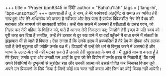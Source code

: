 +++
title = 'Prayer bpn8345 in हिंदी'
author = "Bahá'u'lláh"
tags = ['lang-hi', 'bpn-unsorted']
+++
प्रतापशाली है तू, हे नाथ, हे मेरे परमेश्वर! अंतर्दृष्टि से सम्पन्न हर व्यक्ति तेरी सम्प्रभुता और तेरे अधिराज्य को करता है स्वीकार और देख पाता है प्रत्येक विवेकशील नेत्र तेरे वैभव की महानता और सामर्थ्य की बाध्यकारी शक्ति।
उन्हें रोक सकने में असमर्थ हैं परीक्षाओं के प्रचंड पवन, जो निहार कर तेरी महिमा के क्षितिज को, पाते हैं आनन्द तेरी निकटता का; जिन्होंने तेरी इच्छा के प्रति स्वयं को पूरी तरह कर दिया है समर्पित, उन्हें तेरे दरबार से दूर रख पाने में या वहाँ पहुँचने में बाधा बनने में संकटों के झंझावात भी हो जाते हैं विफल। ऐसा लगता है कि उनके हृदय में प्रज्ज्वलित हैं तेरे प्रेम के दीपक और ललक उठी है तेरी मृदुलता की ज्योति उनके वक्ष में। विपदायें भी उन्हें तेरे धर्म से विमुख करने में असमर्थ हैं और भाग्य के उलट-फेर भी नहीं भटका सकते हैं उनको तेरी सुप्रसन्नता के पथ से।
मैं तुझसे याचना करता हूँ हे मेरे ईश्वर, उनके द्वारा और उनकी उन आहों के द्वारा जो तेरे वियोग में उनके हृदय से निकली हैं, कि उन्हें अपने विरोधियों के दुष्कृत्यों से सुरक्षित रख और उनकी आत्मा को उससे पोषित कर जिसका विधान तूने अपने उन प्रियजनों के लिये किया है जिन्हें कोई भय त्रस्त नहीं करता और जिन पर कोई विपदा नहीं आयेगी।
